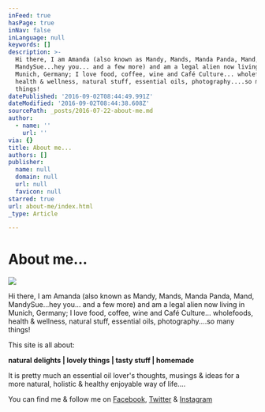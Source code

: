 ```yaml
---
inFeed: true
hasPage: true
inNav: false
inLanguage: null
keywords: []
description: >-
  Hi there, I am Amanda (also known as Mandy, Mands, Manda Panda, Mand,
  MandySue...hey you... and a few more) and am a legal alien now living in
  Munich, Germany; I love food, coffee, wine and Café Culture... wholefoods,
  health & wellness, natural stuff, essential oils, photography....so many
  things!
datePublished: '2016-09-02T08:44:49.991Z'
dateModified: '2016-09-02T08:44:38.608Z'
sourcePath: _posts/2016-07-22-about-me.md
author:
  - name: ''
    url: ''
via: {}
title: About me...
authors: []
publisher:
  name: null
  domain: null
  url: null
  favicon: null
starred: true
url: about-me/index.html
_type: Article

---
```

# About me...
![](https://the-grid-user-content.s3-us-west-2.amazonaws.com/68f7d1a8-440c-44d1-96e1-beed0181d6af.jpg)

Hi there, I am Amanda (also known as Mandy, Mands, Manda Panda, Mand, MandySue...hey you... and a few more) and am a legal alien now living in Munich, Germany; I love food, coffee, wine and Café Culture... wholefoods, health & wellness, natural stuff, essential oils, photography....so many things!

This site is all about:

**natural delights | lovely things | tasty stuff | homemade**

It is pretty much an essential oil lover's thoughts, musings & ideas for a more natural, holistic & healthy enjoyable way of life....

You can find me & follow me on [Facebook][0], [Twitter][1] & [Instagram][2]

[0]: https://facebook.com/clarksessentials "Facebook"
[1]: https://twitter.com/mandysue73
[2]: https://www.instagram.com/mandysue73/